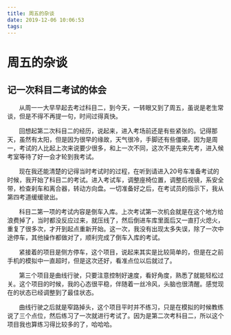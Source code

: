 ```yaml
---
title: 周五的杂谈
date: 2019-12-06 10:06:53
tags:
---
```


# 周五的杂谈

## 记一次科目二考试的体会

&#160; &#160; &#160; &#160;从周一一大早早起去考过科目二，到今天，一转眼又到了周五，虽说是老生常谈，但是不得不再提一句，时间过得真快。

&#160; &#160; &#160; &#160;回想起第二次科目二的经历，说起来，进入考场前还是有些紧张的。记得那天，虽然有太阳，但是因为很早的缘故，天气很冷，手脚还有些僵硬。因为是周一，考试的人比起上次来说要少很多，和上一次不同，这次不是先来先考，进入候考室等待了好一会才轮到我考试。

&#160; &#160; &#160; &#160;现在我还能清楚的记得当时考试时的过程，在听到请进入20号车准备考试的时候，我开始了科目二的考试。进入考试车，调整座椅位置，调整后视镜，系安全带，检查刹车和离合器，转动方向盘。一切准备好之后，在考试员的指示下，我从第四考道缓缓驶出。

&#160; &#160; &#160; &#160;科目二第一项的考试内容是倒车入库。上次考试第一次机会就是在这个地方给浪费掉了，当时都没反应过来，就压线了，然后倒进车库里面后又一直打火熄火，重复了很多次，才开到起点重新开始。这一次，我没有出现太多失误，除了一次中途停车，其他操作都做对了，顺利完成了倒车入库的考试。

&#160; &#160; &#160; &#160;紧接着的项目是侧方停车，这个项目，说起来其实是比较简单的，但是在之前手机的模拟中一直超时，但是这次还好，看准点位以后就过了。

&#160; &#160; &#160; &#160;第三个项目是曲线行驶，只要注意控制好速度，看好角度，熟悉了就能轻松过关。这个项目的时候，我的心态很平稳，伴随着一丝冷风，头脑也很清醒。感觉现在的状态已经调整到了最佳状态。

&#160; &#160; &#160; &#160;曲线行驶之后就是窄路掉头，这个项目平时并不练习，只是在模拟的时候教练说了三个点位，然后练习了一次就进行考试了。因为是第二次考科目二，所以这个项目我也算练习得比较多的了，哈哈哈。

